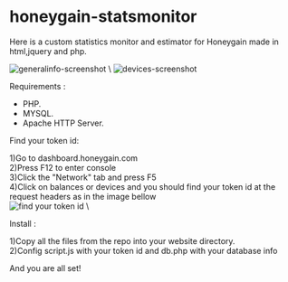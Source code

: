 # honeygain-statsmonitor

Here is a custom statistics monitor and estimator for Honeygain made in html,jquery and php.

![generalinfo-screenshot](https://i.imgur.com/93htprw.png) \ 
![devices-screenshot](https://i.imgur.com/cJrxG0o.png)


Requirements :

  - PHP.
  - MYSQL.
  - Apache HTTP Server.

Find your token id:

1)Go to dashboard.honeygain.com \
2)Press F12 to enter console\
3)Click the "Network" tab and press F5\
4)Click on balances or devices and you should find your token id at the request headers as in the image bellow\
![find your token id](https://i.imgur.com/YYOQpQ3.png) \


Install :

 1)Copy all the files from the repo into your website directory.\
 2)Config script.js with your token id and db.php with your database info
 

 
 And you are all set!
